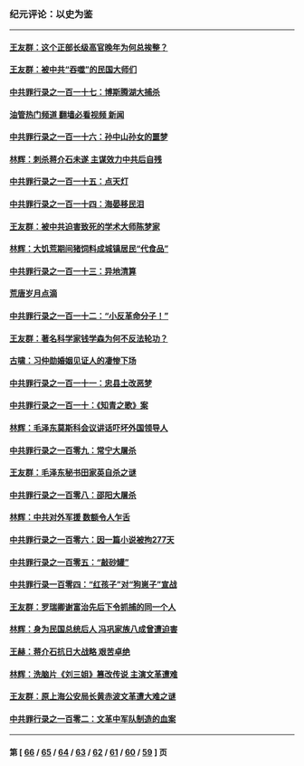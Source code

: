 ### 纪元评论：以史为鉴
---
#### [王友群：这个正部长级高官晚年为何总挨整？](../../pages/nsc1028/n13943816.md?03080330) 
#### [王友群：被中共“吞噬”的民国大师们](../../pages/nsc1028/n13942620.md?03080330) 
#### [中共罪行录之一百一十七：博斯腾湖大捕杀](../../pages/nsc1028/n13939864.md?03080330) 
#### [油管热门频道 翻墙必看视频 新闻](ok?03080330)
#### [中共罪行录之一百一十六：孙中山孙女的噩梦](../../pages/nsc1028/n13937214.md?03080330) 
#### [林辉：刺杀蒋介石未遂 主谋效力中共后自残](../../pages/nsc1028/n13935457.md?03080330) 
#### [中共罪行录之一百一十五：点天灯](../../pages/nsc1028/n13935336.md?03080330) 
#### [中共罪行录之一百一十四：海晏移民泪](../../pages/nsc1028/n13934634.md?03080330) 
#### [王友群：被中共迫害致死的学术大师陈梦家](../../pages/nsc1028/n13932885.md?03080330) 
#### [林辉：大饥荒期间猪饲料成城镇居民“代食品”](../../pages/nsc1028/n13933558.md?03080330) 
#### [中共罪行录之一百一十三：异地清算](../../pages/nsc1028/n13930716.md?03080330) 
#### [荒唐岁月点滴](../../pages/nsc1028/n13931451.md?03080330) 
#### [中共罪行录之一百一十二：“小反革命分子！”](../../pages/nsc1028/n13926295.md?03080330) 
#### [王友群：著名科学家钱学森为何不反法轮功？](../../pages/nsc1028/n13923607.md?03080330) 
#### [古啸：习仲勋婚姻见证人的凄惨下场](../../pages/nsc1028/n13923826.md?03080330) 
#### [中共罪行录之一百一十一：忠县土改恶梦](../../pages/nsc1028/n13923119.md?03080330) 
#### [中共罪行录之一百一十：《知青之歌》案](../../pages/nsc1028/n13920732.md?03080330) 
#### [林辉：毛泽东莫斯科会议讲话吓坏外国领导人](../../pages/nsc1028/n13917931.md?03080330) 
#### [中共罪行录之一百零九：常宁大屠杀](../../pages/nsc1028/n13917366.md?03080330) 
#### [王友群：毛泽东秘书田家英自杀之谜](../../pages/nsc1028/n13916918.md?03080330) 
#### [中共罪行录之一百零八：邵阳大屠杀](../../pages/nsc1028/n13916622.md?03080330) 
#### [林辉：中共对外军援 数额令人乍舌](../../pages/nsc1028/n13914615.md?03080330) 
#### [中共罪行录之一百零六：因一篇小说被拘277天](../../pages/nsc1028/n13913548.md?03080330) 
#### [中共罪行录之一百零五：“敲砂罐”](../../pages/nsc1028/n13912910.md?03080330) 
#### [中共罪行录一百零四：“红孩子”对“狗崽子”宣战](../../pages/nsc1028/n13908811.md?03080330) 
#### [王友群：罗瑞卿谢富治先后下令抓捕的同一个人](../../pages/nsc1028/n13907857.md?03080330) 
#### [林辉：身为民国总统后人 冯巩家族八成曾遭迫害](../../pages/nsc1028/n13907756.md?03080330) 
#### [王赫：蒋介石抗日大战略 艰苦卓绝](../../pages/nsc1028/n13904249.md?03080330) 
#### [林辉：洗脑片《刘三姐》篡改传说 主演文革遭难](../../pages/nsc1028/n13899238.md?03080330) 
#### [王友群：原上海公安局长黄赤波文革遭大难之谜](../../pages/nsc1028/n13898139.md?03080330) 
#### [中共罪行录之一百零二：文革中军队制造的血案](../../pages/nsc1028/n13897782.md?03080330) 

---
#### 第 [ [66](./66.md?03080330) / [65](./65.md?03080330) / [64](./64.md?03080330) / [63](./63.md?03080330) / [62](./62.md?03080330) / [61](./61.md?03080330) / [60](./60.md?03080330) / [59](./59.md?03080330) ] 页
